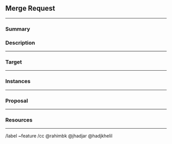 <!--These are comments and will not be rendered. Please click Preview to check.-->

## Merge Request
------------


### Summary
<!--Summarize the feature in one or two sentences. This is a TL;DR.-->



### Description
----------------

<!--Describe the problem we'll solve. What, where, when, who, why, and how.-->


### Target
----------
<!--Who's the target audience? Who'll enjoy this the most or suffering from
    lacking this feature the most? Is this a problem you have? Have you talked
    with other people who have this problem? Is it something that would just be cool?
    Is it a seed for an idea that can be cool?
-->



### Instances
-------------

<!--If the problem has happened multiple times, can you describe them-->


### Proposal
------------

<!--What is the plan to solve this problem? Can we guess a solution or have a hunch?
    Do we have a list of steps? It's okay if they are a bit vague for now. We'll clarify
    by debating them and adding context to them, reading more about the subject. It's 
    essential to understand that this document serves to capture thoughts and externalize
    thought processes so we can all tackle the problem more effectively.
-->


### Resources
-------------

<!--Do you recommend any reading to do about this? Maybe a video to watch for something similar?
    Maybe a blog post or documentation pages or just a snippet? An image, mock-ups, etc...
-->




/label ~feature
/cc @rahimbk @jhadjar @hadjkhelil
